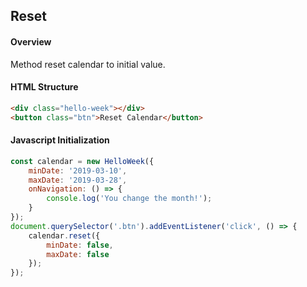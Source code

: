## Reset

#### Overview
Method reset calendar to initial value.

#### HTML Structure
```html
<div class="hello-week"></div>
<button class="btn">Reset Calendar</button>
```

#### Javascript Initialization
```js
const calendar = new HelloWeek({
    minDate: '2019-03-10',
    maxDate: '2019-03-28',
    onNavigation: () => {
        console.log('You change the month!');
    }
});
document.querySelector('.btn').addEventListener('click', () => {
    calendar.reset({
        minDate: false,
        maxDate: false
    });
});
```
